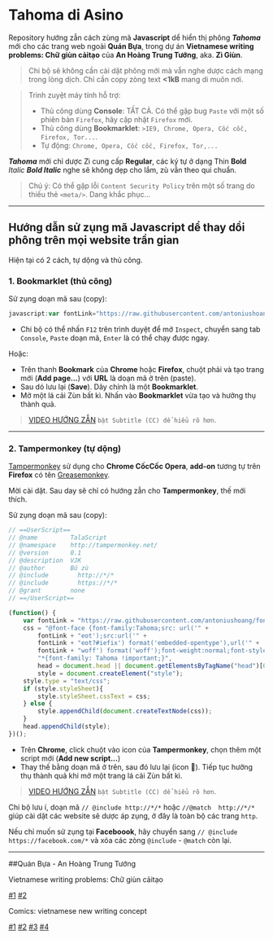 # Tahoma di Asino
 Repository hướng zẫn cách zùng mã **Javascript** dể hiển thị phông ***Tahoma*** mới cho các trang web ngoài **Quán Bựa**, trong dự án **Vietnamese writing problems: Chữ giùn cảitạo** của **An Hoàng Trung Tướng**, aka. **Zì Giùn**.

>Chi bộ sẽ không cần cài dặt phông mới mà vẫn nghe dược cách mạng trong lòng dịch. Chỉ cần copy zòng text **<1kB** mang di muôn nơi.


>Trình zuyệt máy tính hỗ trợ:
>- Thủ công dùng **Console**: TẤT CẢ. Có thể gặp bug `Paste` với một số phiên bản `Firefox`, hãy cập nhật `Firefox` mới.
>- Thủ công dùng **Bookmarklet**: `>IE9, Chrome, Opera, Cốc cốc, Firefox, Tor...`.
>- Tự động: `Chrome, Opera, Cốc cốc, Firefox, Tor,...`

***Tahoma*** mới chỉ dược Zì cung cấp **Regular**, các ký tự ở dạng Thin **Bold** _Italic_ **_Bold Italic_** nghe sẽ không dẹp cho lắm, zù vẫn theo qui chuẩn.

>Chú ý: Có thể gặp lỗi `Content Security Policy` trên một số trang do thiếu thẻ `<meta/>`. Dang khắc phục...

___
## Hướng dẫn sử zụng mã Javascript dể thay dổi phông trên mọi website trần gian

Hiện tại có 2 cách, tự dộng và thủ công.

### 1. Bookmarklet (thủ công)
Sử zụng doạn mã sau (copy):
```javascript
javascript:var fontLink="https://raw.githubusercontent.com/antoniushoang/fonts/master/TAHOMA.",css="@font-face {font-family:Tahoma;src: url('"+fontLink+"eot');src:url('"+fontLink+"eot?#iefix') format('embedded-opentype'),url('"+fontLink+"woff') format('woff');font-weight:normal;font-style:normal;}*{font-family: Tahoma !important;}",head=document.head||document.getElementsByTagName("head")[0],style=document.createElement("style");style.type="text/css",style.styleSheet?style.styleSheet.cssText=css:style.appendChild(document.createTextNode(css)),head.appendChild(style);
```
- Chi bộ có thể nhấn `F12` trên trình duyệt để mở `Inspect`, chuyển sang tab `Console`, `Paste` doạn mã, `Enter` là có thể chạy được ngay.

Hoặc:

- Trên thanh **Bookmark** của **Chrome** hoặc **Firefox**, chuột phải và tạo trang mới (**Add page...**) với **URL** là doạn mã ở trên (paste).
- Sau dó lưu lại (**Save**). Dây chính là một **Bookmarklet**.
- Mở một lá cải Zùn bất kì. Nhấn vào **Bookmarklet** vừa tạo và hưởng thụ thành quả.

>[VIDEO HƯỚNG ZẪN](https://www.youtube.com/watch?v=W0ZEWSDHjG4) `bật Subtitle (CC) dể hiểu rõ hơn`.

___

### 2. Tampermonkey (tự dộng)
[Tampermonkey](https://chrome.google.com/webstore/detail/tampermonkey/dhdgffkkebhmkfjojejmpbldmpobfkfo) sử dụng cho **Chrome CốcCốc Opera**, **add-on** tương tự trên **Firefox** có tên [Greasemonkey](https://addons.mozilla.org/en-US/firefox/addon/greasemonkey/).

Mời cài dặt. Sau day sẽ chỉ có hướng zẫn cho **Tampermonkey**, thế mới thích.

Sử zụng doạn mã sau (copy):
```javascript
// ==UserScript==
// @name         TalaScript
// @namespace    http://tampermonkey.net/
// @version      0.1
// @description  VJK
// @author       Bú zù
// @include        http://*/*
// @include        https://*/*
// @grant        none
// ==/UserScript==

(function() {
    var fontLink = "https://raw.githubusercontent.com/antoniushoang/fonts/master/TAHOMA.",
	css = "@font-face {font-family:Tahoma;src: url('" +
        fontLink + "eot');src:url('" +
        fontLink + "eot?#iefix') format('embedded-opentype'),url('" +
        fontLink + "woff') format('woff');font-weight:normal;font-style:normal;}" + 
        "*{font-family: Tahoma !important;}",
        head = document.head || document.getElementsByTagName("head")[0],
        style = document.createElement("style");
    style.type = "text/css";
    if (style.styleSheet){
        style.styleSheet.cssText = css;
    } else {
        style.appendChild(document.createTextNode(css));
    }
    head.appendChild(style);
})();

```
- Trên **Chrome**, click chuột vào icon của **Tampermonkey**, chọn thêm một script mới (**Add new script...**)
- Thay thế bằng doạn mã ở trên, sau đó lưu lại (icon :floppy_disk:). Tiếp tục hưởng thụ thành quả khi mở một trang lá cải Zùn bất kì.

>[VIDEO HƯỚNG ZẪN](https://www.youtube.com/watch?v=pTwvUxymOnw) `bật Subtitle (CC) dể hiểu rõ hơn`.

Chi bộ lưu í, doạn mã `// @include http://*/*` hoặc `//@match  http://*/*` giúp cài dặt các website sẽ dược áp zụng, ở đây là toàn bộ các trang `http`.

Nếu chỉ muốn sử zụng tại **Faceboook**, hãy chuyển sang `// @include https://facebook.com/*` và xóa các zòng `@include` - `@match` còn lại.

___

##Quán Bựa - An Hoàng Trung Tướng
 
 Vietnamese writing problems: Chữ giùn cảitạo
 
 [#1](http://an-hoang-trung-tuong-2014.blogspot.com/2016/07/vietnamese-writing-problems-chu-giun.html)
 [#2](http://an-hoang-trung-tuong-2014.blogspot.com/2016/08/vietnamese-writing-problems-chu-giun.html)
 
 Comics: vietnamese new writing concept
 
 [#1](http://an-hoang-trung-tuong-2014.blogspot.com/2016/08/comics-vietnamese-new-writing-concept-1.html)
 [#2](http://an-hoang-trung-tuong-2014.blogspot.com/2016/09/comics-vietnamese-new-writing-concept-2.html)
 [#3](http://an-hoang-trung-tuong-2014.blogspot.com/2016/09/comics-vietnamese-new-writing-concept-3.html)
 [#4](http://an-hoang-trung-tuong-2014.blogspot.com/2016/09/comics-vietnamese-new-writing-concept-4.html)
